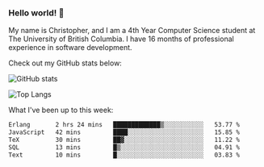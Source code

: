 ### Hello world! 👋
My name is Christopher, and I am a 4th Year Computer Science student at The University of British Columbia. I have 16 months of professional experience in software development.


Check out my GitHub stats below: 

![GitHub stats](https://github-readme-stats-chrishadrian.vercel.app/api?username=chrishadrian&hide=contribs,issues&count_private=true&show_icons=true&theme=tokyonight)

![Top Langs](https://github-readme-stats-chrishadrian.vercel.app/api/top-langs/?username=chrishadrian&exclude_repo=prodify,cpsc221&layout=compact&theme=tokyonight&langs_count=4)

What I've been up to this week:
<!--START_SECTION:waka-->

```txt
Erlang       2 hrs 24 mins   █████████████▒░░░░░░░░░░░   53.77 %
JavaScript   42 mins         ████░░░░░░░░░░░░░░░░░░░░░   15.85 %
TeX          30 mins         ██▓░░░░░░░░░░░░░░░░░░░░░░   11.22 %
SQL          13 mins         █▒░░░░░░░░░░░░░░░░░░░░░░░   04.91 %
Text         10 mins         █░░░░░░░░░░░░░░░░░░░░░░░░   03.83 %
```

<!--END_SECTION:waka-->
<!-- [![willianrod's wakatime stats](https://github-readme-stats.vercel.app/api/wakatime?username=chrishadrian)](https://github.com/anuraghazra/github-readme-stats) -->

<!--
- 🔭 I’m currently working on ...
- 🌱 I’m currently learning ...
- 👯 I’m looking to collaborate on ...
- 🤔 I’m looking for help with ...
- 💬 Ask me about ...
- 📫 How to reach me: ...
- 😄 Pronouns: ...
- ⚡ Fun fact: ...
-->
